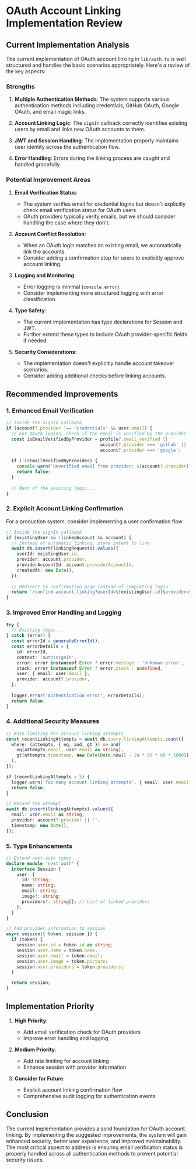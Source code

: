 # OAuth Account Linking Implementation Review

## Current Implementation Analysis

The current implementation of OAuth account linking in `lib/auth.ts` is well structured and handles the basic scenarios appropriately. Here's a review of the key aspects:

### Strengths

1. **Multiple Authentication Methods**: The system supports various authentication methods including credentials, GitHub OAuth, Google OAuth, and email magic links.

2. **Account Linking Logic**: The `signIn` callback correctly identifies existing users by email and links new OAuth accounts to them.

3. **JWT and Session Handling**: The implementation properly maintains user identity across the authentication flow.

4. **Error Handling**: Errors during the linking process are caught and handled gracefully.

### Potential Improvement Areas

1. **Email Verification Status**:
   - The system verifies email for credential logins but doesn't explicitly check email verification status for OAuth users.
   - OAuth providers typically verify emails, but we should consider handling the case where they don't.

2. **Account Conflict Resolution**:
   - When an OAuth login matches an existing email, we automatically link the accounts.
   - Consider adding a confirmation step for users to explicitly approve account linking.

3. **Logging and Monitoring**:
   - Error logging is minimal (`console.error`).
   - Consider implementing more structured logging with error classification.

4. **Type Safety**:
   - The current implementation has type declarations for Session and JWT.
   - Further extend these types to include OAuth provider-specific fields if needed.

5. **Security Considerations**:
   - The implementation doesn't explicitly handle account takeover scenarios.
   - Consider adding additional checks before linking accounts.

## Recommended Improvements

### 1. Enhanced Email Verification

```typescript
// Inside the signIn callback
if (account?.provider !== 'credentials' && user.email) {
  // For OAuth logins, check if the email is verified by the provider
  const isEmailVerifiedByProvider = profile?.email_verified || 
                                    account?.provider === 'github' || 
                                    account?.provider === 'google';
  
  if (!isEmailVerifiedByProvider) {
    console.warn(`Unverified email from provider: ${account?.provider}`);
    return false;
  }
  
  // Rest of the existing logic...
}
```

### 2. Explicit Account Linking Confirmation

For a production system, consider implementing a user confirmation flow:

```typescript
// Inside the signIn callback
if (existingUser && !linkedAccount && account) {
  // Instead of automatic linking, store intent to link
  await db.insert(linkingRequests).values({
    userId: existingUser.id,
    provider: account.provider,
    providerAccountId: account.providerAccountId,
    createdAt: new Date(),
  });
  
  // Redirect to confirmation page instead of completing login
  return `/confirm-account-linking?userId=${existingUser.id}&provider=${account.provider}`;
}
```

### 3. Improved Error Handling and Logging

```typescript
try {
  // Existing logic...
} catch (error) {
  const errorId = generateErrorId();
  const errorDetails = {
    id: errorId,
    context: 'auth:signIn',
    error: error instanceof Error ? error.message : 'Unknown error',
    stack: error instanceof Error ? error.stack : undefined,
    user: { email: user.email },
    provider: account?.provider,
  };
  
  logger.error('Authentication error', errorDetails);
  return false;
}
```

### 4. Additional Security Measures

```typescript
// Rate limiting for account linking attempts
const recentLinkingAttempts = await db.query.linkingAttempts.count({
  where: (attempts, { eq, and, gt }) => and(
    eq(attempts.email, user.email as string),
    gt(attempts.timestamp, new Date(Date.now() - 24 * 60 * 60 * 1000))
  ),
});

if (recentLinkingAttempts > 5) {
  logger.warn('Too many account linking attempts', { email: user.email });
  return false;
}

// Record the attempt
await db.insert(linkingAttempts).values({
  email: user.email as string,
  provider: account?.provider || '',
  timestamp: new Date(),
});
```

### 5. Type Enhancements

```typescript
// Extend next-auth types
declare module 'next-auth' {
  interface Session {
    user: {
      id: string;
      name: string;
      email: string;
      image?: string;
      providers?: string[]; // List of linked providers
    };
  }
}

// Add provider information to session
async session({ token, session }) {
  if (token) {
    session.user.id = token.id as string;
    session.user.name = token.name;
    session.user.email = token.email;
    session.user.image = token.picture;
    session.user.providers = token.providers;
  }

  return session;
}
```

## Implementation Priority

1. **High Priority**:
   - Add email verification check for OAuth providers
   - Improve error handling and logging

2. **Medium Priority**:
   - Add rate limiting for account linking
   - Enhance session with provider information

3. **Consider for Future**:
   - Explicit account linking confirmation flow
   - Comprehensive audit logging for authentication events

## Conclusion

The current implementation provides a solid foundation for OAuth account linking. By implementing the suggested improvements, the system will gain enhanced security, better user experience, and improved maintainability. The most critical aspect to address is ensuring email verification status is properly handled across all authentication methods to prevent potential security issues. 